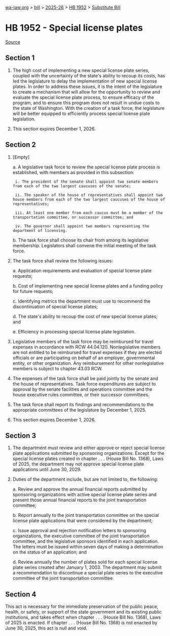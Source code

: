 [wa-law.org](/) > [bill](/bill/) > [2025-26](/bill/2025-26/) > [HB 1952](/bill/2025-26/hb/1952/) > [Substitute Bill](/bill/2025-26/hb/1952/S/)

# HB 1952 - Special license plates

[Source](http://lawfilesext.leg.wa.gov/biennium/2025-26/Pdf/Bills/House%20Bills/1952-S.pdf)

## Section 1
1. The high cost of implementing a new special license plate series, coupled with the uncertainty of the state's ability to recoup its costs, has led the legislature to delay the implementation of new special license plates. In order to address these issues, it is the intent of the legislature to create a mechanism that will allow for the opportunity to review and evaluate the special license plate process, to ensure efficacy of the program, and to ensure this program does not result in undue costs to the state of Washington. With the creation of a task force, the legislature will be better equipped to efficiently process special license plate legislation.

2. This section expires December 1, 2026.

## Section 2
1. [Empty]

    a. A legislative task force to review the special license plate process is established, with members as provided in this subsection:

        i. The president of the senate shall appoint two senate members from each of the two largest caucuses of the senate;

        ii. The speaker of the house of representatives shall appoint two house members from each of the two largest caucuses of the house of representatives;

        iii. At least one member from each caucus must be a member of the transportation committee, or successor committee; and

        iv. The governor shall appoint two members representing the department of licensing.

    b. The task force shall choose its chair from among its legislative membership. Legislators shall convene the initial meeting of the task force.

2. The task force shall review the following issues:

    a. Application requirements and evaluation of special license plate requests;

    b. Cost of implementing new special license plates and a funding policy for future requests;

    c. Identifying metrics the department must use to recommend the discontinuation of special license plates;

    d. The state's ability to recoup the cost of new special license plates; and

    e. Efficiency in processing special license plate legislation.

3. Legislative members of the task force may be reimbursed for travel expenses in accordance with RCW 44.04.120. Nonlegislative members are not entitled to be reimbursed for travel expenses if they are elected officials or are participating on behalf of an employer, governmental entity, or other organization. Any reimbursement for other nonlegislative members is subject to chapter 43.03 RCW.

4. The expenses of the task force shall be paid jointly by the senate and the house of representatives. Task force expenditures are subject to approval by the senate facilities and operations committee and the house executive rules committee, or their successor committees.

5. The task force shall report its findings and recommendations to the appropriate committees of the legislature by December 1, 2025.

6. This section expires December 1, 2026.

## Section 3
1. The department must review and either approve or reject special license plate applications submitted by sponsoring organizations. Except for the special license plates created in chapter . . . (House Bill No. 1368), Laws of 2025, the department may not approve special license plate applications until June 30, 2029.

2. Duties of the department include, but are not limited to, the following:

    a. Review and approve the annual financial reports submitted by sponsoring organizations with active special license plate series and present those annual financial reports to the joint transportation committee;

    b. Report annually to the joint transportation committee on the special license plate applications that were considered by the department;

    c. Issue approval and rejection notification letters to sponsoring organizations, the executive committee of the joint transportation committee, and the legislative sponsors identified in each application. The letters must be issued within seven days of making a determination on the status of an application; and

    d. Review annually the number of plates sold for each special license plate series created after January 1, 2003. The department may submit a recommendation to discontinue a special plate series to the executive committee of the joint transportation committee.

## Section 4
This act is necessary for the immediate preservation of the public peace, health, or safety, or support of the state government and its existing public institutions, and takes effect when chapter . . . (House Bill No. 1368), Laws of 2025 is enacted. If chapter . . . (House Bill No. 1368) is not enacted by June 30, 2025, this act is null and void.

